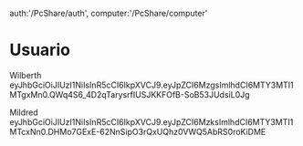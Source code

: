  auth:'/PcShare/auth',
 computer:'/PcShare/computer'

 # Usuario 

Wilberth
eyJhbGciOiJIUzI1NiIsInR5cCI6IkpXVCJ9.eyJpZCI6MzgsImlhdCI6MTY3MTI1MTgxMn0.QWq4S6_4D2qTarysrfIUSJKKFOfB-SoB53JUdsiL0Jg

Mildred
eyJhbGciOiJIUzI1NiIsInR5cCI6IkpXVCJ9.eyJpZCI6MzksImlhdCI6MTY3MTI1MTcxNn0.DHMo7GExE-62NnSipO3rQxUQhz0VWQ5AbRS0roKiDME